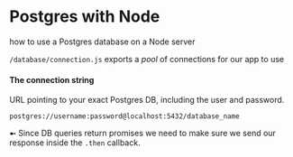 # Postgres with Node

how to use a Postgres database on a Node server

`/database/connection.js`
exports a _pool_ of connections for our app to use

#### The connection string

URL pointing to your exact Postgres DB, including the user and password.

```
postgres://username:password@localhost:5432/database_name
```

➼ Since DB queries return promises we need to make sure we send our response inside the `.then` callback.
